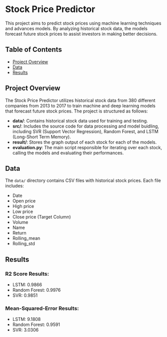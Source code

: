 # Stock Price Predictor

This project aims to predict stock prices using machine learning techniques and advances models. By analyzing historical stock data, the models forecast future stock prices to assist investors in making better decisions.

## Table of Contents

- [Project Overview](#project-overview)
- [Data](#data)
- [Results](#results)

## Project Overview

The Stock Price Predictor utilizes historical stock data from 380 different companies from 2013 to 2017 to train machine and deep learning models that forecast future stock prices. The project is structured as follows:

- **data/**: Contains historical stock data used for training and testing.
- **src/**: Includes the source code for data processing and model buidling, including SVR (Support Vector Regression), Random Forest, and LSTM (Long-Short Term Memory).
- **result/**: Stores the graph output of each stock for each of the models.
- **evaluation.py**: The main script responsible for iterating over each stock, calling the models and evaluating their performances.

## Data

The `data/` directory contains CSV files with historical stock prices. Each file includes:

- Date
- Open price
- High price
- Low price
- Close price (Target Column)
- Volume
- Name
- Return
- Rolling_mean
- Rolling_std

## Results

### R2 Score Results:
- LSTM: 0.9866
- Random Forest: 0.9976
- SVR: 0.9851

### Mean-Squared-Error Results:
- LSTM: 9.1808
- Random Forest: 0.9591
- SVR: 3.0306
